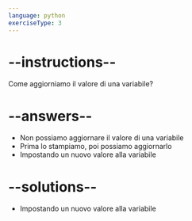 ```yaml
---
language: python
exerciseType: 3
---
```


# --instructions--

Come aggiorniamo il valore di una variabile?

# --answers--

- Non possiamo aggiornare il valore di una variabile
- Prima lo stampiamo, poi possiamo aggiornarlo
- Impostando un nuovo valore alla variabile

# --solutions--

- Impostando un nuovo valore alla variabile
